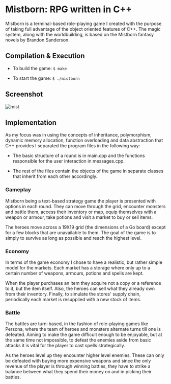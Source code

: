 # Mistborn: RPG written in C++
Mistborn is a terminal-based role-playing game I created with the purpose of taking full advantage of the object oriented features of C++. The magic system, along with the worldbuilding, is based on the Mistborn fantasy novels by Brandon Sanderson.

## Compilation & Execution 
* To build the game:
`$ make`

* To start the game: 
`$ ./mistborn`

## Screenshot

![mist](https://user-images.githubusercontent.com/73662635/168314721-3f391686-06bc-49ae-b59b-698c961c5ad8.png)

## Implementation
Αs my focus was in using the concepts of inheritance, polymorphism, dynamic memory allocation, function overloading and data abstraction that C++ provides I separated the program files in the following way:

* The basic structure of a round is in main.cpp and the functions responsible for the user interaction in messages.cpp. 

* The rest of the files contain the objects of the game in separate classes that inherit from each other accordingly. 

### Gameplay
Mistborn being a text-based strategy game the player is presented with options in each round. They can move through the grid, encounter monsters and battle them, access their inventory or map, equip themselves with a weapon or armour, take potions and visit a market to buy or sell items. 

The heroes move across a 19X19 grid (the dimensions of a Go board) except for a few blocks that are unavailable to them. The goal of the game is to simply to survive as long as possible and reach the highest level.

### Economy
In terms of the game economy I chose to have a realistic, but rather simple model for the markets. Each market has a storage where only up to a certain number of weapons, armours, potions and spells are kept. 

When the player purchases an item they acquire not a copy or a reference to it, but the item itself. Also, the heroes can sell what they already own from their inventory. Finally, to simulate the stores' supply chain, periodically each market is resupplied with a new stock of items.

### Battle
The battles are turn-based, in the fashion of role-playing games like Persona, where the team of heroes and monsters alternate turns till one is defeated. Aiming to make the game difficult enough to be enjoyable, but at the same time not impossible, to defeat the enemies aside from basic attacks it is vital for the player to cast spells strategically. 

As the heroes level up they encounter higher level enemies. These can only be defeated with buying more expensive weapons and since the only revenue of the player is through winning battles, they have to strike a balance between what they spend their money on and in picking their battles.
